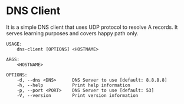 # DNS Client

It is a simple DNS client that uses UDP protocol to resolve A records.
It serves learning purposes and covers happy path only. 

```
USAGE:
    dns-client [OPTIONS] <HOSTNAME>

ARGS:
    <HOSTNAME>    

OPTIONS:
    -d, --dns <DNS>      DNS Server to use [default: 8.8.8.8]
    -h, --help           Print help information
    -p, --port <PORT>    DNS Server to use [default: 53]
    -V, --version        Print version information

```
